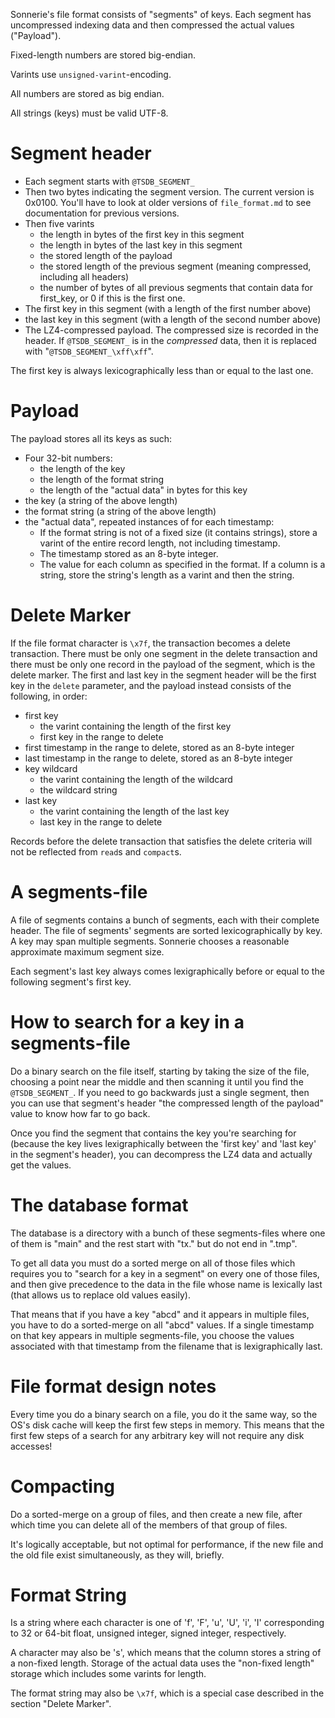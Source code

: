 Sonnerie's file format consists of "segments" of keys. Each segment has
uncompressed indexing data and then compressed the actual values ("Payload").

Fixed-length numbers are stored big-endian.

Varints use `unsigned-varint`-encoding.

All numbers are stored as big endian.

All strings (keys) must be valid UTF-8.

# Segment header

* Each segment starts with `@TSDB_SEGMENT_`
* Then two bytes indicating the segment version. The current version is 0x0100. You'll
have to look at older versions of `file_format.md` to see documentation for previous versions.
* Then five varints
  * the length in bytes of the first key in this segment
  * the length in bytes of the last key in this segment
  * the stored length of the payload
  * the stored length of the previous segment (meaning compressed, including all headers)
  * the number of bytes of all previous segments that contain data for first_key, or 0
  if this is the first one.
* The first key in this segment (with a length of the first number above)
* the last key in this segment (with a length of the second number above)
* The LZ4-compressed payload. The compressed size is recorded in the header.
If `@TSDB_SEGMENT_` is in the _compressed_ data, then it is replaced with "`@TSDB_SEGMENT_\xff\xff`".

The first key is always lexicographically less than or equal to the last one.

# Payload
The payload stores all its keys as such:

* Four 32-bit numbers:
  * the length of the key
  * the length of the format string
  * the length of the "actual data" in bytes for this key
* the key (a string of the above length)
* the format string (a string of the above length)
* the "actual data", repeated instances of for each timestamp:
  * If the format string is not of a fixed size (it contains strings),
  store a varint of the entire record length, not including timestamp.
  * The timestamp stored as an 8-byte integer.
  * The value for each column as specified in the format. If a column is
  a string, store the string's length as a varint and then the string.

# Delete Marker
If the file format character is `\x7f`, the transaction becomes a delete
transaction. There must be only one segment in the delete transaction and there
must be only one record in the payload of the segment, which is the delete
marker. The first and last key in the segment header will be the first key in
the `delete` parameter, and the payload instead consists of the following, in
order:
* first key
  * the varint containing the length of the first key
  * first key in the range to delete
* first timestamp in the range to delete, stored as an 8-byte integer
* last timestamp in the range to delete, stored as an 8-byte integer
* key wildcard
  * the varint containing the length of the wildcard
  * the wildcard string
* last key
  * the varint containing the length of the last key
  * last key in the range to delete

Records before the delete transaction that satisfies the delete criteria will
not be reflected from `read`s and `compact`s.


# A segments-file
A file of segments contains a bunch of segments, each with their
complete header. The file of segments' segments are sorted lexicographically
by key. A key may span multiple segments. Sonnerie chooses a reasonable approximate
maximum segment size.

Each segment's last key always comes lexigraphically before or equal to
the following segment's first key.

# How to search for a key in a segments-file

Do a binary search on the file itself, starting by taking the size of the file,
choosing a point near the middle and then scanning it until you find
the `@TSDB_SEGMENT_`. If you need to go backwards just a single
segment, then you can use that segment's header "the compressed length of the payload"
value to know how far to go back.

Once you find the segment that contains the key you're searching for
(because the key lives lexigraphically between the 'first key' and 'last key'
in the segment's header), you can decompress the LZ4 data and actually
get the values.

# The database format
The database is a directory with a bunch of these segments-files where
one of them is "main" and the rest start with "tx." but do not end in ".tmp".

To get all data you must do a sorted merge on all of those files which
requires you to "search for a key in a segment" on every one of those files,
and then give precedence to the data in the file whose name
is lexically last (that allows us to replace old values easily).

That means that if you have a key "abcd" and it appears in multiple files,
you have to do a sorted-merge on all "abcd" values. If a single timestamp
on that key appears in multiple segments-file, you choose the values
associated with that timestamp from the filename that is lexigraphically last.

# File format design notes
Every time you do a binary search on a file, you do it the same way,
so the OS's disk cache will keep the first few steps in memory. This means
that the first few steps of a search for any arbitrary key will not require
any disk accesses!

# Compacting
Do a sorted-merge on a group of files, and then create a new file, after which
time you can delete all of the members of that group of files.

It's logically acceptable, but not optimal for performance, if the new file
and the old file exist simultaneously, as they will, briefly.

# Format String
Is a string where each character is one of 'f', 'F', 'u', 'U', 'i', 'I'
corresponding to 32 or 64-bit float, unsigned integer, signed integer, respectively.

A character may also be 's', which means that the column stores a string
of a non-fixed length. Storage of the actual data uses the "non-fixed length" storage
which includes some varints for length.

The format string may also be `\x7f`, which is a special case described in the section
"Delete Marker".
